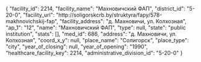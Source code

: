 {
    "facility_id": 2214,
    "facility_name": "Махновичский ФАП",
    "district_id": "5-20-0",
    "facility_url": "http:\/\/soligorskcrb.by\/struktyra\/fapy\/578-makhnovichskij-fap",
    "facility_address": "д. Махновичи, ул. Колхозная",
    "ap_1": "12",
    "name": "Махновичский ФАП",
    "type": null,
    "state": "public institution",
    "stats": [],
    "med_id": 686,
    "address": "д. Махновичи, ул. Колхозная",
    "coord_x_y": null,
    "place_name": "Солигорск",
    "place_type": "city",
    "year_of_closing": null,
    "year_of_opening": "1990",
    "healthcare_facility_key": 2214,
    "administrative_division_id": "5-20-0"
}